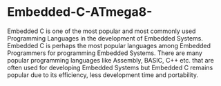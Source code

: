 # Embedded-C-ATmega8-
Embedded C is one of the most popular and most commonly used Programming Languages in the development of Embedded Systems. Embedded C is perhaps the most popular languages among Embedded Programmers for programming Embedded Systems. There are many popular programming languages like Assembly, BASIC, C++ etc. that are often used for developing Embedded Systems but Embedded C remains popular due to its efficiency, less development time and portability.

